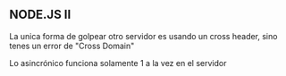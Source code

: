 **NODE.JS II**
---------------------------------------------------------

La unica forma de golpear otro servidor es usando un cross header, sino tenes un error de "Cross Domain"

Lo asincrónico funciona solamente 1 a la vez en el servidor